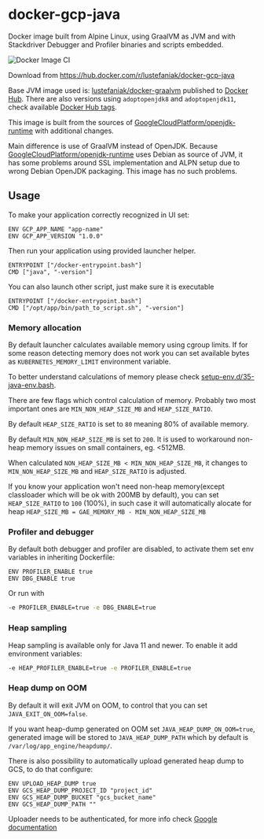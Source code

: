 # docker-gcp-java

Docker image built from Alpine Linux, using GraalVM as JVM and with Stackdriver Debugger and Profiler binaries and scripts embedded.

![Docker Image CI](https://github.com/lustefaniak/docker-gcp-java/workflows/Docker%20Image%20CI/badge.svg?branch=master&event=push)

Download from https://hub.docker.com/r/lustefaniak/docker-gcp-java

Base JVM image used is: [lustefaniak/docker-graalvm](https://github.com/lustefaniak/docker-graalvm) published to [Docker Hub](https://hub.docker.com/r/lustefaniak/docker-graalvm). There are also versions using `adoptopenjdk8` and `adoptopenjdk11`, check available [Docker Hub tags](https://hub.docker.com/r/lustefaniak/docker-gcp-java/tags).

This image is built from the sources of [GoogleCloudPlatform/openjdk-runtime](https://github.com/GoogleCloudPlatform/openjdk-runtime/) with additional changes.

Main difference is use of GraalVM instead of OpenJDK.
Because [GoogleCloudPlatform/openjdk-runtime](https://github.com/GoogleCloudPlatform/openjdk-runtime/) uses Debian as source of JVM, it has some problems around SSL implementation and ALPN setup due to wrong Debian OpenJDK packaging.
This image has no such problems.

## Usage

To make your application correctly recognized in UI set:

```docker
ENV GCP_APP_NAME "app-name"
ENV GCP_APP_VERSION "1.0.0"
```

Then run your application using provided launcher helper.

```docker
ENTRYPOINT ["/docker-entrypoint.bash"]
CMD ["java", "-version"]
```

You can also launch other script, just make sure it is executable

```docker
ENTRYPOINT ["/docker-entrypoint.bash"]
CMD ["/opt/app/bin/path_to_script.sh", "-version"]
```

### Memory allocation

By default launcher calculates available memory using cgroup limits. If for some reason detecting memory does not work you can set available bytes as `KUBERNETES_MEMORY_LIMIT` environment variable.

To better understand calculations of memory please check [setup-env.d/35-java-env.bash](setup-env.d/35-java-env.bash).

There are few flags which control calculation of memory. Probably two most important ones are `MIN_NON_HEAP_SIZE_MB` and `HEAP_SIZE_RATIO`.

By default `HEAP_SIZE_RATIO` is set to `80` meaning 80% of available memory.

By default `MIN_NON_HEAP_SIZE_MB` is set to `200`. It is used to workaround non-heap memory issues on small containers, eg. <512MB.

When calculated `NON_HEAP_SIZE_MB < MIN_NON_HEAP_SIZE_MB`, it changes to `MIN_NON_HEAP_SIZE_MB` and `HEAP_SIZE_RATIO` is adjusted.

If you know your application won't need non-heap memory(except classloader which will be ok with 200MB by default), you can set `HEAP_SIZE_RATIO` to `100` (100%), in such case it will automatically alocate for heap `HEAP_SIZE_MB = GAE_MEMORY_MB - MIN_NON_HEAP_SIZE_MB`

### Profiler and debugger

By default both debugger and profiler are disabled, to activate them set env variables in inheriting Dockerfile:

```
ENV PROFILER_ENABLE true
ENV DBG_ENABLE true
```

Or run with

```bash
-e PROFILER_ENABLE=true -e DBG_ENABLE=true
```

### Heap sampling
Heap sampling is available only for Java 11 and newer. To enable it add environment variables:

```bash
-e HEAP_PROFILER_ENABLE=true -e PROFILER_ENABLE=true
```

### Heap dump on OOM

By default it will exit JVM on OOM, to control that you can set `JAVA_EXIT_ON_OOM=false`.

If you want heap-dump generated on OOM set `JAVA_HEAP_DUMP_ON_OOM=true`, generated image will be stored to `JAVA_HEAP_DUMP_PATH` which by default is `/var/log/app_engine/heapdump/`.

There is also possibility to automatically upload generated heap dump to GCS, to do that configure:

```docker
ENV UPLOAD_HEAP_DUMP true
ENV GCS_HEAP_DUMP_PROJECT_ID "project_id"
ENV GCS_HEAP_DUMP_BUCKET "gcs_bucket_name"
ENV GCS_HEAP_DUMP_PATH ""
```

Uploader needs to be authenticated, for more info check [Google documentation](https://developers.google.com/accounts/docs/application-default-credentials)
